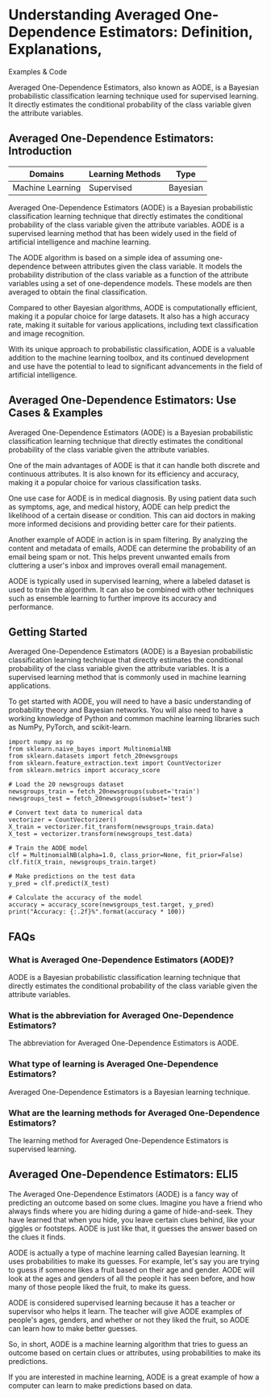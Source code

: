 # Understanding Averaged One-Dependence Estimators: Definition, Explanations,
Examples & Code

Averaged One-Dependence Estimators, also known as AODE, is a Bayesian
probabilistic classification learning technique used for supervised learning.
It directly estimates the conditional probability of the class variable given
the attribute variables.

## Averaged One-Dependence Estimators: Introduction

Domains | Learning Methods | Type  
---|---|---  
Machine Learning | Supervised | Bayesian  
  
Averaged One-Dependence Estimators (AODE) is a Bayesian probabilistic
classification learning technique that directly estimates the conditional
probability of the class variable given the attribute variables. AODE is a
supervised learning method that has been widely used in the field of
artificial intelligence and machine learning.

The AODE algorithm is based on a simple idea of assuming one-dependence
between attributes given the class variable. It models the probability
distribution of the class variable as a function of the attribute variables
using a set of one-dependence models. These models are then averaged to obtain
the final classification.

Compared to other Bayesian algorithms, AODE is computationally efficient,
making it a popular choice for large datasets. It also has a high accuracy
rate, making it suitable for various applications, including text
classification and image recognition.

With its unique approach to probabilistic classification, AODE is a valuable
addition to the machine learning toolbox, and its continued development and
use have the potential to lead to significant advancements in the field of
artificial intelligence.

## Averaged One-Dependence Estimators: Use Cases & Examples

Averaged One-Dependence Estimators (AODE) is a Bayesian probabilistic
classification learning technique that directly estimates the conditional
probability of the class variable given the attribute variables.

One of the main advantages of AODE is that it can handle both discrete and
continuous attributes. It is also known for its efficiency and accuracy,
making it a popular choice for various classification tasks.

One use case for AODE is in medical diagnosis. By using patient data such as
symptoms, age, and medical history, AODE can help predict the likelihood of a
certain disease or condition. This can aid doctors in making more informed
decisions and providing better care for their patients.

Another example of AODE in action is in spam filtering. By analyzing the
content and metadata of emails, AODE can determine the probability of an email
being spam or not. This helps prevent unwanted emails from cluttering a user's
inbox and improves overall email management.

AODE is typically used in supervised learning, where a labeled dataset is used
to train the algorithm. It can also be combined with other techniques such as
ensemble learning to further improve its accuracy and performance.

## Getting Started

Averaged One-Dependence Estimators (AODE) is a Bayesian probabilistic
classification learning technique that directly estimates the conditional
probability of the class variable given the attribute variables. It is a
supervised learning method that is commonly used in machine learning
applications.

To get started with AODE, you will need to have a basic understanding of
probability theory and Bayesian networks. You will also need to have a working
knowledge of Python and common machine learning libraries such as NumPy,
PyTorch, and scikit-learn.

    
    
    
    import numpy as np
    from sklearn.naive_bayes import MultinomialNB
    from sklearn.datasets import fetch_20newsgroups
    from sklearn.feature_extraction.text import CountVectorizer
    from sklearn.metrics import accuracy_score
    
    # Load the 20 newsgroups dataset
    newsgroups_train = fetch_20newsgroups(subset='train')
    newsgroups_test = fetch_20newsgroups(subset='test')
    
    # Convert text data to numerical data
    vectorizer = CountVectorizer()
    X_train = vectorizer.fit_transform(newsgroups_train.data)
    X_test = vectorizer.transform(newsgroups_test.data)
    
    # Train the AODE model
    clf = MultinomialNB(alpha=1.0, class_prior=None, fit_prior=False)
    clf.fit(X_train, newsgroups_train.target)
    
    # Make predictions on the test data
    y_pred = clf.predict(X_test)
    
    # Calculate the accuracy of the model
    accuracy = accuracy_score(newsgroups_test.target, y_pred)
    print("Accuracy: {:.2f}%".format(accuracy * 100))
    
    

## FAQs

### What is Averaged One-Dependence Estimators (AODE)?

AODE is a Bayesian probabilistic classification learning technique that
directly estimates the conditional probability of the class variable given the
attribute variables.

### What is the abbreviation for Averaged One-Dependence Estimators?

The abbreviation for Averaged One-Dependence Estimators is AODE.

### What type of learning is Averaged One-Dependence Estimators?

Averaged One-Dependence Estimators is a Bayesian learning technique.

### What are the learning methods for Averaged One-Dependence Estimators?

The learning method for Averaged One-Dependence Estimators is supervised
learning.

## Averaged One-Dependence Estimators: ELI5

The Averaged One-Dependence Estimators (AODE) is a fancy way of predicting an
outcome based on some clues. Imagine you have a friend who always finds where
you are hiding during a game of hide-and-seek. They have learned that when you
hide, you leave certain clues behind, like your giggles or footsteps. AODE is
just like that, it guesses the answer based on the clues it finds.

AODE is actually a type of machine learning called Bayesian learning. It uses
probabilities to make its guesses. For example, let's say you are trying to
guess if someone likes a fruit based on their age and gender. AODE will look
at the ages and genders of all the people it has seen before, and how many of
those people liked the fruit, to make its guess.

AODE is considered supervised learning because it has a teacher or supervisor
who helps it learn. The teacher will give AODE examples of people's ages,
genders, and whether or not they liked the fruit, so AODE can learn how to
make better guesses.

So, in short, AODE is a machine learning algorithm that tries to guess an
outcome based on certain clues or attributes, using probabilities to make its
predictions.

If you are interested in machine learning, AODE is a great example of how a
computer can learn to make predictions based on data.